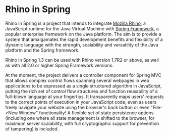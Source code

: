 # Rhino in Spring

Rhino in Spring is a project that intends to integrate [Mozilla Rhino](https://github.com/mozilla/rhino), a JavaScript runtime for the Java Virtual Machine with [Spring Framework](https://projects.spring.io/spring-framework/), a popular enterprise framework on the Java platform. The aim is to provide a system that amalgamates the rapid development benefits and flexibility of a dynamic language with the strength, scalability and versatility of the Java platform and the Spring framework.

Rhino in Spring 1.3 can be used with Rhino version 1.7R2 or above, as well as with all 2.0 or higher Spring Framework versions.

At the moment, the project delivers a controller component for Spring MVC that allows complex control flows spanning several webpages in web applications to be expressed as a single structured algorithm in JavaScript, putting the rich set of control flow structures and function reusability of a full-blown language at your fingertips. It transparently maps users' requests to the correct points of execution in your JavaScript code, even as users freely navigate your website using the browser's back button or even "File->New Window" functionality! A flexible set of state persistence options (including one where all state management is shifted to the browser, for maximum server scalability, with full cryptographic support for prevention of tampering) is included.
